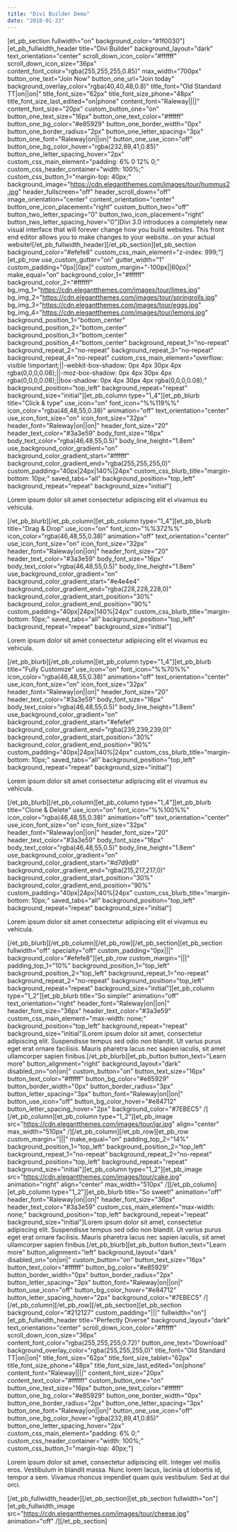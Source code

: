 ```yaml
---
title: "Divi Builder Demo"
date: "2018-01-23"
---
```


\[et\_pb\_section fullwidth="on" background\_color="#1f0030"\]\[et\_pb\_fullwidth\_header title="Divi Builder" background\_layout="dark" text\_orientation="center" scroll\_down\_icon\_color="#ffffff" scroll\_down\_icon\_size="36px" content\_font\_color="rgba(255,255,255,0.85)" max\_width="700px" button\_one\_text="Join Now" button\_one\_url="Join today" background\_overlay\_color="rgba(40,40,48,0.8)" title\_font="Old Standard TT|on||on|" title\_font\_size="62px" title\_font\_size\_phone="48px" title\_font\_size\_last\_edited="on|phone" content\_font="Raleway||||" content\_font\_size="20px" custom\_button\_one="on" button\_one\_text\_size="16px" button\_one\_text\_color="#ffffff" button\_one\_bg\_color="#e85929" button\_one\_border\_width="0px" button\_one\_border\_radius="2px" button\_one\_letter\_spacing="3px" button\_one\_font="Raleway|on||on|" button\_one\_use\_icon="off" button\_one\_bg\_color\_hover="rgba(232,89,41,0.85)" button\_one\_letter\_spacing\_hover="2px" custom\_css\_main\_element="padding: 6% 0 12% 0;" custom\_css\_header\_container="width: 100%;" custom\_css\_button\_1="margin-top: 40px;" background\_image="https://cdn.elegantthemes.com/images/tour/hummus2.jpg" header\_fullscreen="off" header\_scroll\_down="off" image\_orientation="center" content\_orientation="center" button\_one\_icon\_placement="right" custom\_button\_two="off" button\_two\_letter\_spacing="0" button\_two\_icon\_placement="right" button\_two\_letter\_spacing\_hover="0"\]Divi 3.0 introduces a completely new visual interface that will forever change how you build websites. This front end editor allows you to make changes to your website...on your actual website!\[/et\_pb\_fullwidth\_header\]\[/et\_pb\_section\]\[et\_pb\_section background\_color="#efefe8" custom\_css\_main\_element="z-index: 999;"\]\[et\_pb\_row use\_custom\_gutter="on" gutter\_width="1" custom\_padding="0px||0px|" custom\_margin="-100px||60px|" make\_equal="on" background\_color\_1="#ffffff" background\_color\_2="#ffffff" bg\_img\_1="https://cdn.elegantthemes.com/images/tour/limes.jpg" bg\_img\_2="https://cdn.elegantthemes.com/images/tour/springrolls.jpg" bg\_img\_3="https://cdn.elegantthemes.com/images/tour/eggs.jpg" bg\_img\_4="https://cdn.elegantthemes.com/images/tour/lemons.jpg" background\_position\_1="bottom\_center" background\_position\_2="bottom\_center" background\_position\_3="bottom\_center" background\_position\_4="bottom\_center" background\_repeat\_1="no-repeat" background\_repeat\_2="no-repeat" background\_repeat\_3="no-repeat" background\_repeat\_4="no-repeat" custom\_css\_main\_element="overflow: visible !important;||-webkit-box-shadow: 0px 4px 30px 4px rgba(0,0,0,0.08);||-moz-box-shadow: 0px 4px 30px 4px rgba(0,0,0,0.08);||box-shadow: 0px 4px 30px 4px rgba(0,0,0,0.08);" background\_position="top\_left" background\_repeat="repeat" background\_size="initial"\]\[et\_pb\_column type="1\_4"\]\[et\_pb\_blurb title="Click & type" use\_icon="on" font\_icon="%%119%%" icon\_color="rgba(46,48,55,0.38)" animation="off" text\_orientation="center" use\_icon\_font\_size="on" icon\_font\_size="32px" header\_font="Raleway|on||on|" header\_font\_size="20" header\_text\_color="#3a3e59" body\_font\_size="16px" body\_text\_color="rgba(46,48,55,0.5)" body\_line\_height="1.8em" use\_background\_color\_gradient="on" background\_color\_gradient\_start="#ffffff" background\_color\_gradient\_end="rgba(255,255,255,0)" custom\_padding="40px|24px|140%|24px" custom\_css\_blurb\_title="margin-bottom: 10px;" saved\_tabs="all" background\_position="top\_left" background\_repeat="repeat" background\_size="initial"\]

Lorem ipsum dolor sit amet consectetur adipiscing elit el vivamus eu vehicula.

\[/et\_pb\_blurb\]\[/et\_pb\_column\]\[et\_pb\_column type="1\_4"\]\[et\_pb\_blurb title="Drag & Drop" use\_icon="on" font\_icon="%%372%%" icon\_color="rgba(46,48,55,0.38)" animation="off" text\_orientation="center" use\_icon\_font\_size="on" icon\_font\_size="32px" header\_font="Raleway|on||on|" header\_font\_size="20" header\_text\_color="#3a3e59" body\_font\_size="16px" body\_text\_color="rgba(46,48,55,0.5)" body\_line\_height="1.8em" use\_background\_color\_gradient="on" background\_color\_gradient\_start="#e4e4e4" background\_color\_gradient\_end="rgba(228,228,228,0)" background\_color\_gradient\_start\_position="30%" background\_color\_gradient\_end\_position="90%" custom\_padding="40px|24px|140%|24px" custom\_css\_blurb\_title="margin-bottom: 10px;" saved\_tabs="all" background\_position="top\_left" background\_repeat="repeat" background\_size="initial"\]

Lorem ipsum dolor sit amet consectetur adipiscing elit el vivamus eu vehicula.

\[/et\_pb\_blurb\]\[/et\_pb\_column\]\[et\_pb\_column type="1\_4"\]\[et\_pb\_blurb title="Fully Customize" use\_icon="on" font\_icon="%%70%%" icon\_color="rgba(46,48,55,0.38)" animation="off" text\_orientation="center" use\_icon\_font\_size="on" icon\_font\_size="32px" header\_font="Raleway|on||on|" header\_font\_size="20" header\_text\_color="#3a3e59" body\_font\_size="16px" body\_text\_color="rgba(46,48,55,0.5)" body\_line\_height="1.8em" use\_background\_color\_gradient="on" background\_color\_gradient\_start="#efefef" background\_color\_gradient\_end="rgba(239,239,239,0)" background\_color\_gradient\_start\_position="30%" background\_color\_gradient\_end\_position="90%" custom\_padding="40px|24px|140%|24px" custom\_css\_blurb\_title="margin-bottom: 10px;" saved\_tabs="all" background\_position="top\_left" background\_repeat="repeat" background\_size="initial"\]

Lorem ipsum dolor sit amet consectetur adipiscing elit el vivamus eu vehicula.

\[/et\_pb\_blurb\]\[/et\_pb\_column\]\[et\_pb\_column type="1\_4"\]\[et\_pb\_blurb title="Clone & Delete" use\_icon="on" font\_icon="%%100%%" icon\_color="rgba(46,48,55,0.38)" animation="off" text\_orientation="center" use\_icon\_font\_size="on" icon\_font\_size="32px" header\_font="Raleway|on||on|" header\_font\_size="20" header\_text\_color="#3a3e59" body\_font\_size="16px" body\_text\_color="rgba(46,48,55,0.5)" body\_line\_height="1.8em" use\_background\_color\_gradient="on" background\_color\_gradient\_start="#d7d9d9" background\_color\_gradient\_end="rgba(215,217,217,0)" background\_color\_gradient\_start\_position="30%" background\_color\_gradient\_end\_position="90%" custom\_padding="40px|24px|140%|24px" custom\_css\_blurb\_title="margin-bottom: 10px;" saved\_tabs="all" background\_position="top\_left" background\_repeat="repeat" background\_size="initial"\]

Lorem ipsum dolor sit amet consectetur adipiscing elit el vivamus eu vehicula.

\[/et\_pb\_blurb\]\[/et\_pb\_column\]\[/et\_pb\_row\]\[/et\_pb\_section\]\[et\_pb\_section fullwidth="off" specialty="off" custom\_padding="0px|||" background\_color="#efefe8"\]\[et\_pb\_row custom\_margin="|||" padding\_top\_1="10%" background\_position\_1="top\_left" background\_position\_2="top\_left" background\_repeat\_1="no-repeat" background\_repeat\_2="no-repeat" background\_position="top\_left" background\_repeat="repeat" background\_size="initial"\]\[et\_pb\_column type="1\_2"\]\[et\_pb\_blurb title="So simple!" animation="off" text\_orientation="right" header\_font="Raleway|on||on|" header\_font\_size="36px" header\_text\_color="#3a3e59" custom\_css\_main\_element="max-width: none;" background\_position="top\_left" background\_repeat="repeat" background\_size="initial"\]Lorem ipsum dolor sit amet, consectetur adipiscing elit. Suspendisse tempus sed odio non blandit. Ut varius purus eget erat ornare facilisis. Mauris pharetra lacus nec sapien iaculis, sit amet ullamcorper sapien finibus.\[/et\_pb\_blurb\]\[et\_pb\_button button\_text="Learn more" button\_alignment="right" background\_layout="dark" disabled\_on="on|on|" custom\_button="on" button\_text\_size="16px" button\_text\_color="#ffffff" button\_bg\_color="#e85929" button\_border\_width="0px" button\_border\_radius="3px" button\_letter\_spacing="3px" button\_font="Raleway|on||on|" button\_use\_icon="off" button\_bg\_color\_hover="#e84712" button\_letter\_spacing\_hover="2px" background\_color="#7EBEC5" /\]\[/et\_pb\_column\]\[et\_pb\_column type="1\_2"\]\[et\_pb\_image src="https://cdn.elegantthemes.com/images/tour/jar.jpg" align="center" max\_width="510px" /\]\[/et\_pb\_column\]\[/et\_pb\_row\]\[et\_pb\_row custom\_margin="|||" make\_equal="on" padding\_top\_2="14%" background\_position\_1="top\_left" background\_position\_2="top\_left" background\_repeat\_1="no-repeat" background\_repeat\_2="no-repeat" background\_position="top\_left" background\_repeat="repeat" background\_size="initial"\]\[et\_pb\_column type="1\_2"\]\[et\_pb\_image src="https://cdn.elegantthemes.com/images/tour/cake.jpg" animation="right" align="center" max\_width="510px" /\]\[/et\_pb\_column\]\[et\_pb\_column type="1\_2"\]\[et\_pb\_blurb title="So sweet!" animation="off" header\_font="Raleway|on||on|" header\_font\_size="36px" header\_text\_color="#3a3e59" custom\_css\_main\_element="max-width: none;" background\_position="top\_left" background\_repeat="repeat" background\_size="initial"\]Lorem ipsum dolor sit amet, consectetur adipiscing elit. Suspendisse tempus sed odio non blandit. Ut varius purus eget erat ornare facilisis. Mauris pharetra lacus nec sapien iaculis, sit amet ullamcorper sapien finibus.\[/et\_pb\_blurb\]\[et\_pb\_button button\_text="Learn more" button\_alignment="left" background\_layout="dark" disabled\_on="on|on|" custom\_button="on" button\_text\_size="16px" button\_text\_color="#ffffff" button\_bg\_color="#e85929" button\_border\_width="0px" button\_border\_radius="2px" button\_letter\_spacing="3px" button\_font="Raleway|on||on|" button\_use\_icon="off" button\_bg\_color\_hover="#e84712" button\_letter\_spacing\_hover="2px" background\_color="#7EBEC5" /\]\[/et\_pb\_column\]\[/et\_pb\_row\]\[/et\_pb\_section\]\[et\_pb\_section background\_color="#212127" custom\_padding="|||" fullwidth="on"\]\[et\_pb\_fullwidth\_header title="Perfectly Diverse" background\_layout="dark" text\_orientation="center" scroll\_down\_icon\_color="#ffffff" scroll\_down\_icon\_size="36px" content\_font\_color="rgba(255,255,255,0.72)" button\_one\_text="Download" background\_overlay\_color="rgba(255,255,255,0)" title\_font="Old Standard TT|on||on|" title\_font\_size="62px" title\_font\_size\_tablet="62px" title\_font\_size\_phone="48px" title\_font\_size\_last\_edited="on|phone" content\_font="Raleway||||" content\_font\_size="20px" content\_text\_color="#ffffff" custom\_button\_one="on" button\_one\_text\_size="16px" button\_one\_text\_color="#ffffff" button\_one\_bg\_color="#e85929" button\_one\_border\_width="0px" button\_one\_border\_radius="2px" button\_one\_letter\_spacing="3px" button\_one\_font="Raleway|on||on|" button\_one\_use\_icon="off" button\_one\_bg\_color\_hover="rgba(232,89,41,0.85)" button\_one\_letter\_spacing\_hover="2px" custom\_css\_main\_element="padding: 6% 0;" custom\_css\_header\_container="width: 100%;" custom\_css\_button\_1="margin-top: 40px;"\]

Lorem ipsum dolor sit amet, consectetur adipiscing elit. Integer vel mollis eros. Vestibulum in blandit massa. Nunc lorem lacus, lacinia ut lobortis id, tempor a sem. Vivamus rhoncus imperdiet quam quis vestibulum. Sed at dui orci.

\[/et\_pb\_fullwidth\_header\]\[/et\_pb\_section\]\[et\_pb\_section fullwidth="on"\]\[et\_pb\_fullwidth\_image src="https://cdn.elegantthemes.com/images/tour/cheese.jpg" animation="off" /\]\[/et\_pb\_section\]
